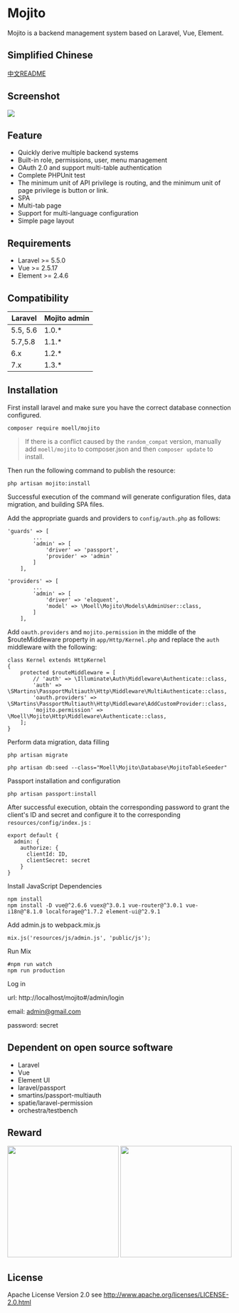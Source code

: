 # Mojito

Mojito is a backend management system based on Laravel, Vue, Element.

## Simplified Chinese

[中文README](./README_zh.md)

## Screenshot

![](http://ww1.sinaimg.cn/large/7a679ca1gy1fvrktohzfaj213x0ieq3j.jpg)

## Feature

* Quickly derive multiple backend systems
* Built-in role, permissions, user, menu management
* OAuth 2.0 and support multi-table authentication
* Complete PHPUnit test
* The minimum unit of API privilege is routing, and the minimum unit of page privilege is button or link.
* SPA
* Multi-tab page
* Support for multi-language configuration
* Simple page layout

## Requirements

- Laravel  >= 5.5.0
- Vue >= 2.5.17
- Element >= 2.4.6

## Compatibility

| Laravel  | Mojito admin |
| -------- | ------------ |
| 5.5, 5.6 | 1.0.*        |
| 5.7,5.8      | 1.1.*        |
| 6.x       | 1.2.*        |
| 7.x       | 1.3.*        |

## Installation

First install laravel and make sure you have the correct database connection configured.

```
composer require moell/mojito
```
> If there is a conflict caused by the `random_compat` version, manually add `moell/mojito` to composer.json and then `composer update` to install.

Then run the following command to publish the resource:

```
php artisan mojito:install
```

Successful execution of the command will generate configuration files, data migration, and building SPA files.

Add the appropriate guards and providers to `config/auth.php` as follows: 

```
'guards' => [
        ...
        'admin' => [
            'driver' => 'passport',
            'provider' => 'admin'
        ]
    ],

'providers' => [
        ...
        'admin' => [
            'driver' => 'eloquent',
            'model' => \Moell\Mojito\Models\AdminUser::class,
        ]
    ],
```

Add `oauth.providers` and `mojito.permission` in the middle of the $routeMiddleware property in `app/Http/Kernel.php` and replace the `auth` middleware with the following:

```
class Kernel extends HttpKernel
{
    protected $routeMiddleware = [
        // 'auth' => \Illuminate\Auth\Middleware\Authenticate::class,
        'auth' => \SMartins\PassportMultiauth\Http\Middleware\MultiAuthenticate::class,
        'oauth.providers' => \SMartins\PassportMultiauth\Http\Middleware\AddCustomProvider::class,
        'mojito.permission' => \Moell\Mojito\Http\Middleware\Authenticate::class,
    ];
}
```

Perform data migration, data filling

```
php artisan migrate

php artisan db:seed --class="Moell\Mojito\Database\MojitoTableSeeder"
```

Passport installation and configuration

```
php artisan passport:install
```

After successful execution, obtain the corresponding password to grant the client's ID and secret and configure it to the corresponding `resources/config/index.js` :

```
export default {
  admin: {
    authorize: {
      clientId: ID,
      clientSecret: secret
    }
}
```

Install JavaScript Dependencies

```shell
npm install
npm install -D vue@^2.6.6 vuex@^3.0.1 vue-router@^3.0.1 vue-i18n@^8.1.0 localforage@^1.7.2 element-ui@^2.9.1
```

Add admin.js to webpack.mix.js

```
mix.js('resources/js/admin.js', 'public/js');
```

Run Mix

```
#npm run watch
npm run production
```

Log in

url: http://localhost/mojito#/admin/login

email: admin@gmail.com

password: secret

## Dependent on open source software

* Laravel
* Vue
* Element UI
* laravel/passport
* smartins/passport-multiauth
* spatie/laravel-permission
* orchestra/testbench

## Reward

<p>
	<img src="http://ww1.sinaimg.cn/mw690/7a679ca1ly1fvxrfnvxa4j20dw0dwdic.jpg" width="250" />
  <img src="http://ww1.sinaimg.cn/mw690/7a679ca1ly1fvxrfnr0dhj20dw0dwgp0.jpg" width="250" />
</p>

## License

Apache License Version 2.0 see http://www.apache.org/licenses/LICENSE-2.0.html
